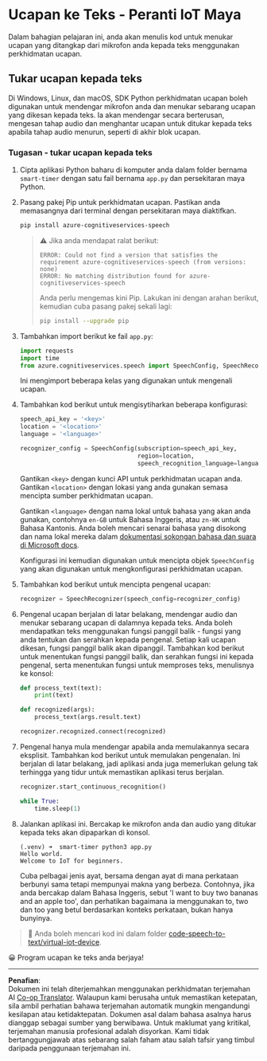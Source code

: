 <!--
CO_OP_TRANSLATOR_METADATA:
{
  "original_hash": "c0550b254b9ba2539baf1e6bb5fc05f8",
  "translation_date": "2025-08-27T23:23:51+00:00",
  "source_file": "6-consumer/lessons/1-speech-recognition/virtual-device-speech-to-text.md",
  "language_code": "ms"
}
-->
# Ucapan ke Teks - Peranti IoT Maya

Dalam bahagian pelajaran ini, anda akan menulis kod untuk menukar ucapan yang ditangkap dari mikrofon anda kepada teks menggunakan perkhidmatan ucapan.

## Tukar ucapan kepada teks

Di Windows, Linux, dan macOS, SDK Python perkhidmatan ucapan boleh digunakan untuk mendengar mikrofon anda dan menukar sebarang ucapan yang dikesan kepada teks. Ia akan mendengar secara berterusan, mengesan tahap audio dan menghantar ucapan untuk ditukar kepada teks apabila tahap audio menurun, seperti di akhir blok ucapan.

### Tugasan - tukar ucapan kepada teks

1. Cipta aplikasi Python baharu di komputer anda dalam folder bernama `smart-timer` dengan satu fail bernama `app.py` dan persekitaran maya Python.

1. Pasang pakej Pip untuk perkhidmatan ucapan. Pastikan anda memasangnya dari terminal dengan persekitaran maya diaktifkan.

    ```sh
    pip install azure-cognitiveservices-speech
    ```

    > ⚠️ Jika anda mendapat ralat berikut:
    >
    > ```output
    > ERROR: Could not find a version that satisfies the requirement azure-cognitiveservices-speech (from versions: none)
    > ERROR: No matching distribution found for azure-cognitiveservices-speech
    > ```
    >
    > Anda perlu mengemas kini Pip. Lakukan ini dengan arahan berikut, kemudian cuba pasang pakej sekali lagi:
    >
    > ```sh
    > pip install --upgrade pip
    > ```

1. Tambahkan import berikut ke fail `app.py`:

    ```python
    import requests
    import time
    from azure.cognitiveservices.speech import SpeechConfig, SpeechRecognizer
    ```

    Ini mengimport beberapa kelas yang digunakan untuk mengenali ucapan.

1. Tambahkan kod berikut untuk mengisytiharkan beberapa konfigurasi:

    ```python
    speech_api_key = '<key>'
    location = '<location>'
    language = '<language>'

    recognizer_config = SpeechConfig(subscription=speech_api_key,
                                     region=location,
                                     speech_recognition_language=language)
    ```

    Gantikan `<key>` dengan kunci API untuk perkhidmatan ucapan anda. Gantikan `<location>` dengan lokasi yang anda gunakan semasa mencipta sumber perkhidmatan ucapan.

    Gantikan `<language>` dengan nama lokal untuk bahasa yang akan anda gunakan, contohnya `en-GB` untuk Bahasa Inggeris, atau `zn-HK` untuk Bahasa Kantonis. Anda boleh mencari senarai bahasa yang disokong dan nama lokal mereka dalam [dokumentasi sokongan bahasa dan suara di Microsoft docs](https://docs.microsoft.com/azure/cognitive-services/speech-service/language-support?WT.mc_id=academic-17441-jabenn#speech-to-text).

    Konfigurasi ini kemudian digunakan untuk mencipta objek `SpeechConfig` yang akan digunakan untuk mengkonfigurasi perkhidmatan ucapan.

1. Tambahkan kod berikut untuk mencipta pengenal ucapan:

    ```python
    recognizer = SpeechRecognizer(speech_config=recognizer_config)
    ```

1. Pengenal ucapan berjalan di latar belakang, mendengar audio dan menukar sebarang ucapan di dalamnya kepada teks. Anda boleh mendapatkan teks menggunakan fungsi panggil balik - fungsi yang anda tentukan dan serahkan kepada pengenal. Setiap kali ucapan dikesan, fungsi panggil balik akan dipanggil. Tambahkan kod berikut untuk menentukan fungsi panggil balik, dan serahkan fungsi ini kepada pengenal, serta menentukan fungsi untuk memproses teks, menulisnya ke konsol:

    ```python
    def process_text(text):
        print(text)

    def recognized(args):
        process_text(args.result.text)
    
    recognizer.recognized.connect(recognized)
    ```

1. Pengenal hanya mula mendengar apabila anda memulakannya secara eksplisit. Tambahkan kod berikut untuk memulakan pengenalan. Ini berjalan di latar belakang, jadi aplikasi anda juga memerlukan gelung tak terhingga yang tidur untuk memastikan aplikasi terus berjalan.

    ```python
    recognizer.start_continuous_recognition()

    while True:
        time.sleep(1)
    ```

1. Jalankan aplikasi ini. Bercakap ke mikrofon anda dan audio yang ditukar kepada teks akan dipaparkan di konsol.

    ```output
    (.venv) ➜  smart-timer python3 app.py
    Hello world.
    Welcome to IoT for beginners.
    ```

    Cuba pelbagai jenis ayat, bersama dengan ayat di mana perkataan berbunyi sama tetapi mempunyai makna yang berbeza. Contohnya, jika anda bercakap dalam Bahasa Inggeris, sebut 'I want to buy two bananas and an apple too', dan perhatikan bagaimana ia menggunakan to, two dan too yang betul berdasarkan konteks perkataan, bukan hanya bunyinya.

> 💁 Anda boleh mencari kod ini dalam folder [code-speech-to-text/virtual-iot-device](../../../../../6-consumer/lessons/1-speech-recognition/code-speech-to-text/virtual-iot-device).

😀 Program ucapan ke teks anda berjaya!

---

**Penafian**:  
Dokumen ini telah diterjemahkan menggunakan perkhidmatan terjemahan AI [Co-op Translator](https://github.com/Azure/co-op-translator). Walaupun kami berusaha untuk memastikan ketepatan, sila ambil perhatian bahawa terjemahan automatik mungkin mengandungi kesilapan atau ketidaktepatan. Dokumen asal dalam bahasa asalnya harus dianggap sebagai sumber yang berwibawa. Untuk maklumat yang kritikal, terjemahan manusia profesional adalah disyorkan. Kami tidak bertanggungjawab atas sebarang salah faham atau salah tafsir yang timbul daripada penggunaan terjemahan ini.